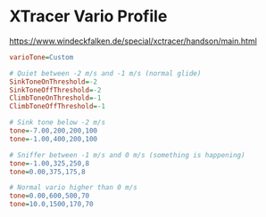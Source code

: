 # XTracer Vario Profile

https://www.windeckfalken.de/special/xctracer/handson/main.html

```ini
varioTone=Custom

# Quiet between -2 m/s and -1 m/s (normal glide)
SinkToneOnThreshold=-2
SinkToneOffThreshold=-2
ClimbToneOnThreshold=-1
ClimbToneOffThreshold=-1

# Sink tone below -2 m/s
tone=-7.00,200,200,100 
tone=-1.00,400,200,100

# Sniffer between -1 m/s and 0 m/s (something is happening)
tone=-1.00,325,250,8
tone=0.00,375,175,8

# Normal vario higher than 0 m/s
tone=0.00,600,500,70
tone=10.0,1500,170,70
```
